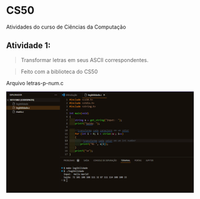 # CS50
Atividades do curso de Ciências da Computação 

## Atividade 1:

> Transformar letras em seus ASCII correspondentes.

> Feito com a biblioteca do CS50

Arquivo letras-p-num.c

![print](./letra-num.png)


